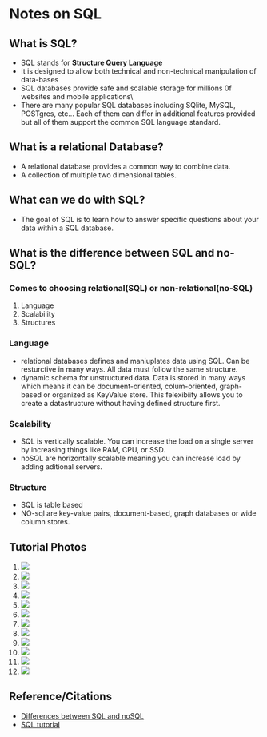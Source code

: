 # Notes on SQL

## What is SQL?

- SQL stands for **Structure Query Language**
- It is designed to allow both technical and non-technical manipulation of data-bases
- SQL databases provide safe and scalable storage for millions 0f websites and mobile applications\
- There are many popular SQL databases including SQlite, MySQL, POSTgres, etc... Each of them can differ in additional features provided but all of them support the common SQL language standard.

## What is a relational Database?

- A relational database provides a common way to combine data.
- A collection of multiple two dimensional tables.

## What can we do with SQL?

- The goal of SQL is to learn how to answer specific questions about your data within a SQL database.

## What is the difference between SQL and no-SQL?

### Comes to choosing relational(SQL) or non-relational(no-SQL)

1. Language
2. Scalability
3. Structures

### Language

- relational databases defines and maniuplates data using SQL. Can be resturctive in many ways. All data must follow the same structure.
- dynamic schema for unstructured data. Data is stored in many ways which means it can be document-oriented, colum-oriented, graph-based or organized as KeyValue store. This felexibiity allows you to create a datastructure without having defined structure first.

### Scalability

- SQL is vertically scalable. You can increase the load on a single server by increasing things like RAM, CPU, or SSD.
- noSQL are horizontally scalable meaning you can increase load by adding aditional servers.

### Structure

- SQL is table based
- NO-sql are key-value pairs, document-based, graph databases or wide column stores. 


## Tutorial Photos

1. ![](/401/images/SQL.1.png)
2. ![](/401/images/SQL.2.png)
3. ![](/401/images/SQL.3.png)
4. ![](/401/images/SQL.4.png)
5. ![](/401/images/SQL.5.png)
6. ![](/401/images/SQL.6.png)
13. ![](/401/images/SQL.13.png)
14. ![](/401/images/SQL.14.png)
15. ![](/401/images/SQL.15.png)
16. ![](/401/images/SQL.16.png)
17. ![](/401/images/SQL.17.png)
18. ![](/401/images/SQL.18.png)


## Reference/Citations
- [Differences between SQL and noSQL](https://www.thegeekstuff.com/2014/01/sql-vs-nosql-db/?utm_source=tuicool)
- [SQL tutorial](https://sqlbolt.com/)

